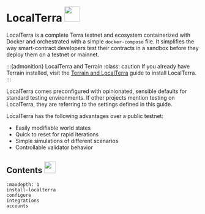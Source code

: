 # LocalTerra <img src="/img/LocalTerra.svg" height="40px">

LocalTerra is a complete Terra testnet and ecosystem containerized with Docker and orchestrated with a simple `docker-compose` file. It simplifies the way smart-contract developers test their contracts in a sandbox before they deploy them on a testnet or mainnet.

:::{admonition} LocalTerra and Terrain
:class: caution
If you already have Terrain installed, visit the [Terrain and LocalTerra](../terrain/using-terrain-localterra.md) guide to install LocalTerra. 
:::

LocalTerra comes preconfigured with opinionated, sensible defaults for standard testing environments. If other projects mention testing on LocalTerra, they are referring to the settings defined in this guide.

LocalTerra has the following advantages over a public testnet:

- Easily modifiable world states
- Quick to reset for rapid iterations
- Simple simulations of different scenarios
- Controllable validator behavior

## Contents <img src="/img/Glossary.svg" height="30px">

```{toctree}
:maxdepth: 1
install-localterra
configure
integrations
accounts
```
